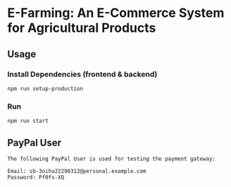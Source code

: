 # E-Farming: An E-Commerce System for Agricultural Products

## Usage

### Install Dependencies (frontend & backend)

```
npm run setup-production
```

### Run

```
npm run start
```

## PayPal User

```
The following PayPal User is used for testing the payment gateway:

Email: sb-3oiha22290312@personal.example.com
Password: Pf0fs-XQ

```
